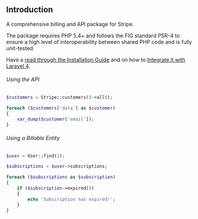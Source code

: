 ## Introduction

A comprehensive billing and API package for Stripe.

The package requires PHP 5.4+ and follows the FIG standard PSR-4 to ensure a high level of interoperability between shared PHP code and is fully unit-tested.

Have a [read through the Installation Guide](#installation) and on how to [Integrate it with Laravel 4](#laravel-4).

###### Using the API

```php
$customers = Stripe::customers()->all();

foreach ($customers['data'] as $customer)
{
	var_dump($customer['email']);
}
```

###### Using a Billable Entity

```php
$user = User::find(1);

$subscriptions = $user->subscriptions;

foreach ($subscriptions as $subscription)
{
	if ($subscription->expired())
	{
		echo 'Subscription has expired!';
	}
}
```
